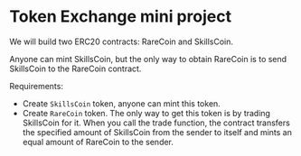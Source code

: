 # Token Exchange mini project

We will build two ERC20 contracts: RareCoin and SkillsCoin.

Anyone can mint SkillsCoin, but the only way to obtain RareCoin is to send SkillsCoin to the RareCoin contract.

Requirements:

- Create `SkillsCoin` token, anyone can mint this token.
- Create `RareCoin` token. The only way to get this token is by trading SkillsCoin for it. When you call the trade function, the contract transfers the specified amount of SkillsCoin from the sender to itself and mints an equal amount of RareCoin to the sender.
